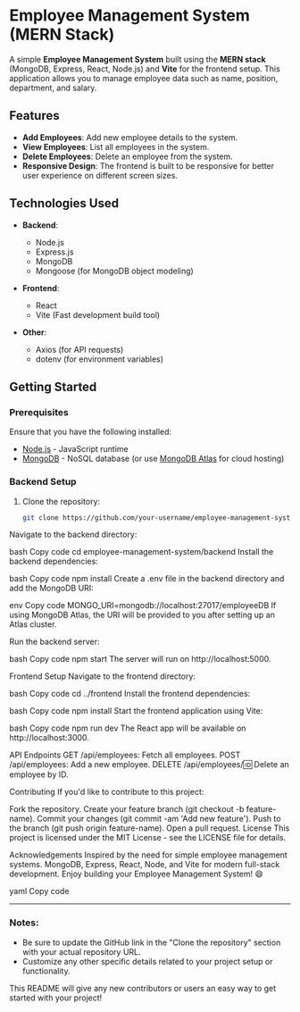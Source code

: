 # Employee Management System (MERN Stack)

A simple **Employee Management System** built using the **MERN stack** (MongoDB, Express, React, Node.js) and **Vite** for the frontend setup. This application allows you to manage employee data such as name, position, department, and salary.

## Features

- **Add Employees**: Add new employee details to the system.
- **View Employees**: List all employees in the system.
- **Delete Employees**: Delete an employee from the system.
- **Responsive Design**: The frontend is built to be responsive for better user experience on different screen sizes.

## Technologies Used

- **Backend**:
  - Node.js
  - Express.js
  - MongoDB
  - Mongoose (for MongoDB object modeling)
  
- **Frontend**:
  - React
  - Vite (Fast development build tool)
  
- **Other**:
  - Axios (for API requests)
  - dotenv (for environment variables)

## Getting Started

### Prerequisites

Ensure that you have the following installed:

- [Node.js](https://nodejs.org/) - JavaScript runtime
- [MongoDB](https://www.mongodb.com/) - NoSQL database (or use [MongoDB Atlas](https://www.mongodb.com/cloud/atlas) for cloud hosting)

### Backend Setup

1. Clone the repository:

   ```bash
   git clone https://github.com/your-username/employee-management-system.git
Navigate to the backend directory:

bash
Copy code
cd employee-management-system/backend
Install the backend dependencies:

bash
Copy code
npm install
Create a .env file in the backend directory and add the MongoDB URI:

env
Copy code
MONGO_URI=mongodb://localhost:27017/employeeDB
If using MongoDB Atlas, the URI will be provided to you after setting up an Atlas cluster.

Run the backend server:

bash
Copy code
npm start
The server will run on http://localhost:5000.

Frontend Setup
Navigate to the frontend directory:

bash
Copy code
cd ../frontend
Install the frontend dependencies:

bash
Copy code
npm install
Start the frontend application using Vite:

bash
Copy code
npm run dev
The React app will be available on http://localhost:3000.

API Endpoints
GET /api/employees: Fetch all employees.
POST /api/employees: Add a new employee.
DELETE /api/employees/:id: Delete an employee by ID.

Contributing
If you'd like to contribute to this project:

Fork the repository.
Create your feature branch (git checkout -b feature-name).
Commit your changes (git commit -am 'Add new feature').
Push to the branch (git push origin feature-name).
Open a pull request.
License
This project is licensed under the MIT License - see the LICENSE file for details.

Acknowledgements
Inspired by the need for simple employee management systems.
MongoDB, Express, React, Node, and Vite for modern full-stack development.
Enjoy building your Employee Management System! 😄

yaml
Copy code

---

### Notes:
- Be sure to update the GitHub link in the "Clone the repository" section with your actual repository URL.
- Customize any other specific details related to your project setup or functionality.
  
This README will give any new contributors or users an easy way to get started with your project!


